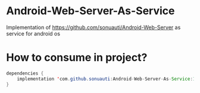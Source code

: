 # Android-Web-Server-As-Service
Implementation of https://github.com/sonuauti/Android-Web-Server as service for android os

# How to consume in project?

```java
dependencies {
	implementation 'com.github.sonuauti:Android-Web-Server-As-Service:1.0.1'
}
```
